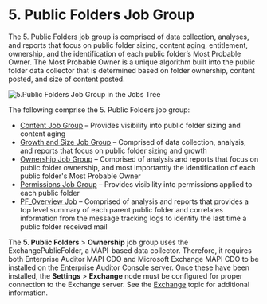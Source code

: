 # 5. Public Folders Job Group

The 5. Public Folders job group is comprised of data collection, analyses, and reports that focus on
public folder sizing, content aging, entitlement, ownership, and the identification of each public
folder’s Most Probable Owner. The Most Probable Owner is a unique algorithm built into the public
folder data collector that is determined based on folder ownership, content posted, and size of
content posted.

![5.Public Folders Job Group in the Jobs Tree](/img/versioned_docs/accessanalyzer_11.6/accessanalyzer/admin/hostmanagement/jobstree.webp)

The following comprise the 5. Public Folders job group:

- [Content Job Group](/docs/accessanalyzer/11.6/accessanalyzer/solutions/exchange/publicfolders/content/overview.md)
  – Provides visibility into public folder sizing and content aging
- [Growth and Size Job Group](/docs/accessanalyzer/11.6/accessanalyzer/solutions/exchange/publicfolders/growthsize/overview.md)
  – Comprised of data collection, analysis, and reports that focus on public folder sizing and
  growth
- [Ownership Job Group](/docs/accessanalyzer/11.6/accessanalyzer/solutions/exchange/publicfolders/ownership/overview.md)
  – Comprised of analysis and reports that focus on public folder ownership, and most importantly
  the identification of each public folder's Most Probable Owner
- [Permissions Job Group](/docs/accessanalyzer/11.6/accessanalyzer/solutions/exchange/publicfolders/permissions/overview.md)
  – Provides visibility into permissions applied to each public folder
- [PF_Overview Job](/docs/accessanalyzer/11.6/accessanalyzer/solutions/exchange/publicfolders/pf_overview.md)
  – Comprised of analysis and reports that provides a top level summary of each parent public folder
  and correlates information from the message tracking logs to identify the last time a public
  folder received mail

The **5. Public Folders** > **Ownership** job group uses the ExchangePublicFolder, a MAPI-based data
collector. Therefore, it requires both Enterprise Auditor MAPI CDO and Microsoft Exchange MAPI CDO
to be installed on the Enterprise Auditor Console server. Once these have been installed, the
**Settings** > **Exchange** node must be configured for proper connection to the Exchange server.
See the
[Exchange](/docs/accessanalyzer/11.6/accessanalyzer/admin/settings/exchange.md)
topic for additional information.
